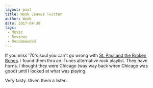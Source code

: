 ```yaml
---
layout: post
title: Wook Leaves Twitter
author: Wook
date: 2017-04-30
tags: 
 - Music
 - Reviews
 - Recommended
---
```


If you miss '70's soul you can't go wrong with [St. Paul and the Broken Bones][].
I found them thru an iTunes alternative rock playlist.  They have horns.  I thought
they were Chicago (way way back when Chicago was good) until I looked at what was
playing.

Very tasty.  Given them a listen.

[St. Paul and the Broken Bones]: http://stpaulandthebrokenbones.com/
